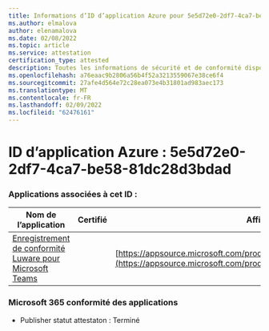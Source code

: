 ```yaml
---
title: Informations d’ID d’application Azure pour 5e5d72e0-2df7-4ca7-be58-81dc28d3bdad
ms.author: elmalova
author: elenamalova
ms.date: 02/08/2022
ms.topic: article
ms.service: attestation
certification_type: attested
description: Toutes les informations de sécurité et de conformité disponibles pour 5e5d72e0-2df7-4ca7-be58-81dc28d3bdad.
ms.openlocfilehash: a76eaac9b2806a56b4f52a3213559067e38ce6f4
ms.sourcegitcommit: 27afe4d564e72c28ea073e4b31801ad983aec173
ms.translationtype: MT
ms.contentlocale: fr-FR
ms.lasthandoff: 02/09/2022
ms.locfileid: "62476161"
---
```

# <a name="azure-app-id-5e5d72e0-2df7-4ca7-be58-81dc28d3bdad"></a>ID d’application Azure : 5e5d72e0-2df7-4ca7-be58-81dc28d3bdad


### <a name="apps-associated-with-this-id"></a>Applications associées à cet ID :
| **Nom de l’application** | **Certifié** | **Afficher dans AppSource** |
|--------------|---------------|-----------------------|
| [Enregistrement de conformité Luware pour Microsoft Teams](https://docs.microsoft.com/microsoft-365-app-certification/forward/luwareagzurich.recording_azure_marketplace) |  | [https://appsource.microsoft.com/product/office/luwareagzurich.recording_azure_marketplace](https://appsource.microsoft.com/product/office/luwareagzurich.recording_azure_marketplace) |

### <a name="microsoft-365-app-compliance-status"></a>Microsoft 365 conformité des applications
- Publisher statut attestaton : Terminé
